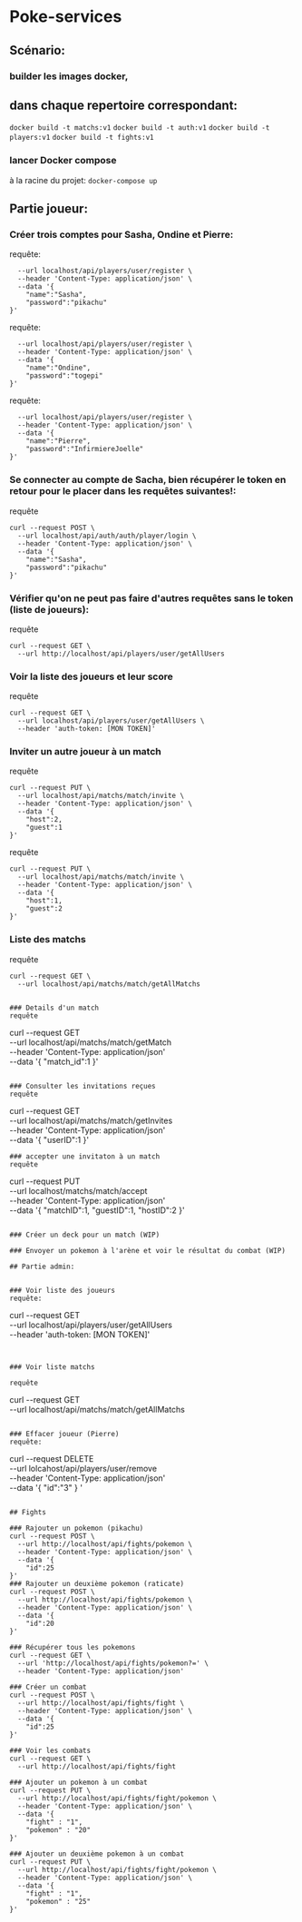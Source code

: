 # Poke-services

## Scénario:

### builder les images docker,
## dans chaque repertoire correspondant:
```docker build -t matchs:v1```
```docker build -t auth:v1```
```docker build -t players:v1```
```docker build -t fights:v1```

### lancer Docker compose 
à la racine du projet:
```docker-compose up```

## Partie joueur:
### Créer trois comptes pour Sasha, Ondine et Pierre:
requête:
```curl --request POST \
  --url localhost/api/players/user/register \
  --header 'Content-Type: application/json' \
  --data '{
	"name":"Sasha",
	"password":"pikachu"
}'
```
requête:
```curl --request POST \
  --url localhost/api/players/user/register \
  --header 'Content-Type: application/json' \
  --data '{
	"name":"Ondine",
	"password":"togepi"
}'
```
requête:
```curl --request POST \
  --url localhost/api/players/user/register \
  --header 'Content-Type: application/json' \
  --data '{
	"name":"Pierre",
	"password":"InfirmiereJoelle"
}'
```
### Se connecter au compte de Sacha, bien récupérer le token en retour pour le placer dans les requêtes suivantes!:
requête
```
curl --request POST \
  --url localhost/api/auth/auth/player/login \
  --header 'Content-Type: application/json' \
  --data '{
	"name":"Sasha",
	"password":"pikachu"
}'
```
### Vérifier qu'on ne peut pas faire d'autres requêtes sans le token (liste de joueurs):
requête
```
curl --request GET \
  --url http://localhost/api/players/user/getAllUsers
```

### Voir la liste des joueurs et leur score
requête
```
curl --request GET \
  --url localhost/api/players/user/getAllUsers \
  --header 'auth-token: [MON TOKEN]'
```


### Inviter un autre joueur à un match 
requête
```
curl --request PUT \
  --url localhost/api/matchs/match/invite \
  --header 'Content-Type: application/json' \
  --data '{
	"host":2,
	"guest":1
}'
```
requête
```
curl --request PUT \
  --url localhost/api/matchs/match/invite \
  --header 'Content-Type: application/json' \
  --data '{
	"host":1,
	"guest":2
}'
```

### Liste des matchs
requête
```
curl --request GET \
  --url localhost/api/matchs/match/getAllMatchs


### Details d'un match
requête
```
curl --request GET \
  --url localhost/api/matchs/match/getMatch \
  --header 'Content-Type: application/json' \
  --data '{
	"match_id":1
}'
```

### Consulter les invitations reçues 
requête
```
curl --request GET \
  --url localhost/api/matchs/match/getInvites \
  --header 'Content-Type: application/json' \
  --data '{
	"userID":1
}'
```
### accepter une invitaton à un match
requête
```
curl --request PUT \
  --url localhost/matchs/match/accept \
  --header 'Content-Type: application/json' \
  --data '{
	"matchID":1,
	"guestID":1,
	"hostID":2
}'
```

### Créer un deck pour un match (WIP)

### Envoyer un pokemon à l'arène et voir le résultat du combat (WIP)

## Partie admin:


### Voir liste des joueurs 
requête:
```
curl --request GET \
  --url localhost/api/players/user/getAllUsers \
  --header 'auth-token: [MON TOKEN]'
```


### Voir liste matchs

requête
```
curl --request GET \
  --url localhost/api/matchs/match/getAllMatchs
```

### Effacer joueur (Pierre)
requête:
```
curl --request DELETE \
  --url lolcahost/api/players/user/remove \
  --header 'Content-Type: application/json' \
  --data '{
	"id":"3"
}
'
```

## Fights

### Rajouter un pokemon (pikachu)
curl --request POST \
  --url http://localhost/api/fights/pokemon \
  --header 'Content-Type: application/json' \
  --data '{
	"id":25
}'
### Rajouter un deuxième pokemon (raticate)
curl --request POST \
  --url http://localhost/api/fights/pokemon \
  --header 'Content-Type: application/json' \
  --data '{
	"id":20
}'

### Récupérer tous les pokemons
curl --request GET \
  --url 'http://localhost/api/fights/pokemon?=' \
  --header 'Content-Type: application/json'

### Créer un combat
curl --request POST \
  --url http://localhost/api/fights/fight \
  --header 'Content-Type: application/json' \
  --data '{
	"id":25
}'

### Voir les combats
curl --request GET \
  --url http://localhost/api/fights/fight

### Ajouter un pokemon à un combat
curl --request PUT \
  --url http://localhost/api/fights/fight/pokemon \
  --header 'Content-Type: application/json' \
  --data '{
	"fight" : "1",
	"pokemon" : "20"
}'

### Ajouter un deuxième pokemon à un combat
curl --request PUT \
  --url http://localhost/api/fights/fight/pokemon \
  --header 'Content-Type: application/json' \
  --data '{
	"fight" : "1",
	"pokemon" : "25"
}'